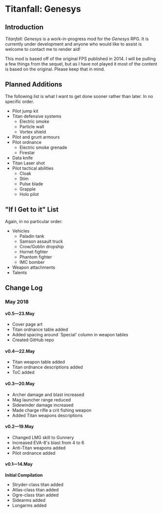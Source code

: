 # Titanfall: Genesys

## Introduction
*Titanfall: Genesys* is a work-in-progress mod for the *Genesys* RPG. It is currently under development and anyone who would like to assist is welcome to contact me to render aid!

This mod is based off of the original FPS published in 2014. I will be pulling a few things from the sequel, but as I have not played it most of the content is based on the original. Please keep that in mind.

## Planned Additions
The following list is what I want to get done sooner rather than later. In no specific order.

* Pilot jump kit
* Titan defensive systems
    - Electric smoke
    - Particle wall
    - Vortex shield
* Pilot and grunt armours
* Pilot ordnance
    - Electric smoke grenade
    - Firestar
* Data knife
* Titan Laser shot
* Pilot tactical abilities
    - Cloak
    - Stim
    - Pulse blade
    - Grapple
    - Holo pilot

## "If I Get to it" List
Again, in no particular order:

* Vehicles
    - Paladin tank
    - Samson assault truck
    - Crow/Goblin dropship
    - Hornet fighter
    - Phantom fighter
    - IMC bomber
* Weapon attachments
* Talents


## Change Log
### May 2018

#### v0.5—23.May
* Cover page art
* Titan ordnance table added
* Added spacing around `Special' column in weapon tables
* Created GitHub repo


#### v0.4—22.May
* Titan weapon table added
* Titan ordnance descriptions added
* ToC added



#### v0.3—20.May
* Archer damage and blast increased
* Mag launcher range reduced
* Sidewinder damage increased
* Made charge rifle a crit fishing weapon
* Added Titan weapons descriptions



#### v0.2—19.May
* Changed LMG skill to Gunnery
* Increased EVA-8's blast from 4 to 6
* Anti-Titan weapons added
* Pilot ordnance added



#### v0.1—14.May
**Initial Compilation**

* Stryder-class titan added
* Atlas-class titan added
* Ogre-class titan added
* Sidearms added
* Longarms added





